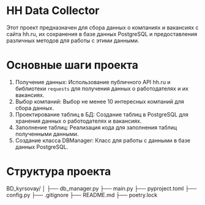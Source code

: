 # HH Data Collector

Этот проект предназначен для сбора данных о компаниях и вакансиях с сайта hh.ru, их сохранения в базе данных PostgreSQL и предоставления различных методов для работы с этими данными.

# Основные шаги проекта

1. Получение данных: Использование публичного API hh.ru и библиотеки `requests` для получения данных о работодателях и их вакансиях.
2. Выбор компаний: Выбор не менее 10 интересных компаний для сбора данных.
3. Проектирование таблиц в БД: Создание таблиц в PostgreSQL для хранения данных о работодателях и вакансиях.
4. Заполнение таблиц: Реализация кода для заполнения таблиц полученными данными.
5. Создание класса DBManager: Класс для работы с данными в базе данных PostgreSQL.

# Структура проекта

BD_kyrsovay/
│
├── db_manager.py
├── main.py
├── pyproject.toml
├── config.py
├── .gitignore
├── README.md
├── poetry.lock

